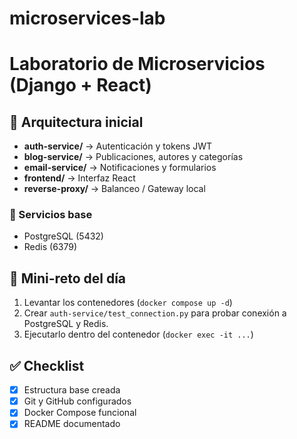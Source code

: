 # microservices-lab
# Laboratorio de Microservicios (Django + React)

## 🧱 Arquitectura inicial

- **auth-service/** → Autenticación y tokens JWT  
- **blog-service/** → Publicaciones, autores y categorías  
- **email-service/** → Notificaciones y formularios  
- **frontend/** → Interfaz React  
- **reverse-proxy/** → Balanceo / Gateway local  

### 🧩 Servicios base
- PostgreSQL (5432)
- Redis (6379)

## 🧪 Mini-reto del día
1. Levantar los contenedores (`docker compose up -d`)
2. Crear `auth-service/test_connection.py` para probar conexión a PostgreSQL y Redis.
3. Ejecutarlo dentro del contenedor (`docker exec -it ...`)

## ✅ Checklist
- [x] Estructura base creada
- [x] Git y GitHub configurados
- [x] Docker Compose funcional
- [x] README documentado
